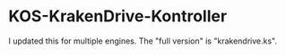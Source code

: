 # KOS-KrakenDrive-Kontroller
I updated this for multiple engines. The "full version" is "krakendrive.ks".
